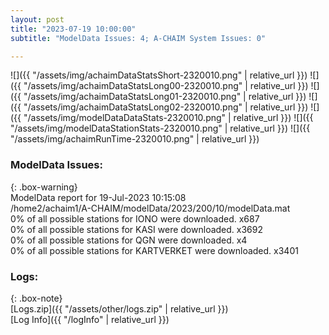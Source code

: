 ```yaml
---
layout: post
title: "2023-07-19 10:00:00"
subtitle: "ModelData Issues: 4; A-CHAIM System Issues: 0"

---
```


![]({{ "/assets/img/achaimDataStatsShort-2320010.png" | relative_url }})
![]({{ "/assets/img/achaimDataStatsLong00-2320010.png" | relative_url }})
![]({{ "/assets/img/achaimDataStatsLong01-2320010.png" | relative_url }})
![]({{ "/assets/img/achaimDataStatsLong02-2320010.png" | relative_url }})
![]({{ "/assets/img/modelDataDataStats-2320010.png" | relative_url }})
![]({{ "/assets/img/modelDataStationStats-2320010.png" | relative_url }})
![]({{ "/assets/img/achaimRunTime-2320010.png" | relative_url }})


### ModelData Issues:  
  
{: .box-warning}  
 ModelData report for 19-Jul-2023 10:15:08   
 /home2/achaim1/A-CHAIM/modelData/2023/200/10/modelData.mat   
 0% of all possible stations for IONO were downloaded. x687   
 0% of all possible stations for KASI were downloaded. x3692   
 0% of all possible stations for QGN were downloaded. x4   
 0% of all possible stations for KARTVERKET were downloaded. x3401   
  


### Logs:  
  
{: .box-note}  
[Logs.zip]({{ "/assets/other/logs.zip" | relative_url }})  
[Log Info]({{ "/logInfo" | relative_url }})  
